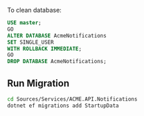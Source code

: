 

To clean database:

```sql
USE master;
GO
ALTER DATABASE AcmeNotifications 
SET SINGLE_USER 
WITH ROLLBACK IMMEDIATE;
GO
DROP DATABASE AcmeNotifications;
```



## Run Migration
```bash
cd Sources/Services/ACME.API.Notifications
dotnet ef migrations add StartupData
```
